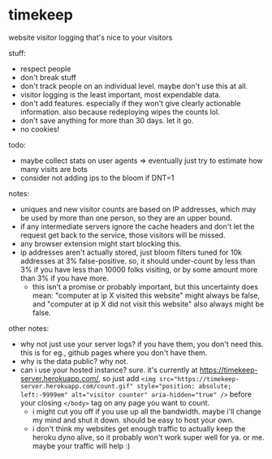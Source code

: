 # timekeep

website visitor logging that's nice to your visitors

stuff:

- respect people
- don't break stuff
- don't track people on an individual level. maybe don't use this at all.
- visitor logging is the least important, most expendable data.
- don't add features. especially if they won't give clearly actionable information. also because redeploying wipes the counts lol.
- don't save anything for more than 30 days. let it go.
- no cookies!

todo:

- maybe collect stats on user agents => eventually just try to estimate how many visits are bots
- consider not adding ips to the bloom if DNT=1

notes:

- uniques and new visitor counts are based on IP addresses, which may be used by more than one person, so they are an upper bound.
- if any intermediate servers ignore the cache headers and don't let the request get back to the service, those visitors will be missed.
- any browser extension might start blocking this.
- ip addresses aren't actually stored, just bloom filters tuned for 10k addresses at 3% false-positive. so, it should under-count by less than 3% if you have less than 10000 folks visiting, or by some amount more than 3% if you have more.
    - this isn't a promise or probably important, but this uncertainty does mean: "computer at ip X visited this website" might always be false, and "computer at ip X did not visit this website" also always might be false.

other notes:

- why not just use your server logs? if you have them, you don't need this. this is for eg., github pages where you don't have them.
- why is the data public? why not.
- can i use your hosted instance? sure. it's currently at https://timekeep-server.herokuapp.com/, so just add `<img src="https://timekeep-server.herokuapp.com/count.gif" style="position: absolute; left:-9999em" alt="visitor counter" aria-hidden="true" />` before your closing `</body>` tag on any page you want to count.
    - i might cut you off if you use up all the bandwidth. maybe i'll change my mind and shut it down. should be easy to host your own.
    - i don't think my websites get enough traffic to actually keep the heroku dyno alive, so it probably won't work super well for ya. or me. maybe your traffic will help :)
